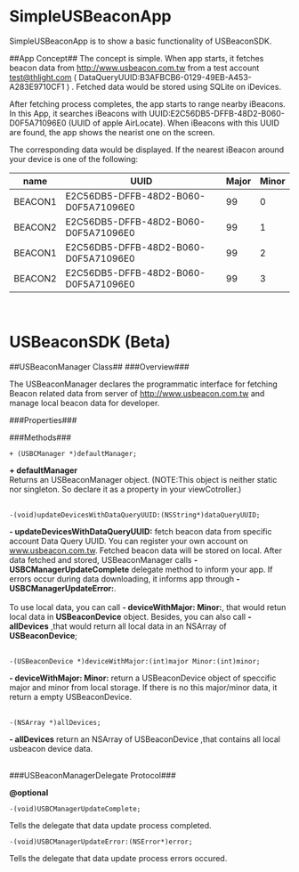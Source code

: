 SimpleUSBeaconApp
=================

SimpleUSBeaconApp is to show a basic functionality of USBeaconSDK. 

##App Concept##
The concept is simple. When app starts, it fetches beacon data from http://www.usbeacon.com.tw from a test account test@thlight.com ( DataQueryUUID:B3AFBCB6-0129-49EB-A453-A283E9710CF1 ) . Fetched data would be stored using SQLite on iDevices.
<br>

After fetching process completes, the app starts to range nearby iBeacons. In this App, it searches iBeacons with UUID:E2C56DB5-DFFB-48D2-B060-D0F5A71096E0 (UUID of apple AirLocate). When iBeacons with this UUID are found, the app shows the nearist one on the screen.
<br>

The corresponding data would be displayed.  If the nearest iBeacon around your device is one of the following:
<br>


|   name   | UUID | Major | Minor |
| ------------- | ------------- | ------------- |  ------------- |
| BEACON1  | E2C56DB5-DFFB-48D2-B060-D0F5A71096E0 | 99 | 0 |
| BEACON2  | E2C56DB5-DFFB-48D2-B060-D0F5A71096E0 | 99 | 1 |
| BEACON1  | E2C56DB5-DFFB-48D2-B060-D0F5A71096E0 | 99 | 2 |
| BEACON2  | E2C56DB5-DFFB-48D2-B060-D0F5A71096E0 | 99 | 3 |


<br>

USBeaconSDK (Beta)
=================

##USBeaconManager Class##
###Overview###

The USBeaconManager declares the programmatic interface for fetching Beacon related data from server of http://www.usbeacon.com.tw and manage local beacon data for developer.


###Properties###

###Methods###

```objc
+ (USBCManager *)defaultManager;
```
**+ defaultManager**<br>
Returns an USBeaconManager object. (NOTE:This object is neither static nor singleton. So declare it as a property in your viewCotroller.)
<br><br>
```objc
-(void)updateDevicesWithDataQueryUUID:(NSString*)dataQueryUUID;
```
**- updateDevicesWithDataQueryUUID:** fetch beacon data from specific account Data Query UUID. You can register your own account on www.usbeacon.com.tw. Fetched beacon data will be stored on local. After data fetched and stored, USBeaconManager calls **-USBCManagerUpdateComplete** delegate method to inform your app. If errors occur during data downloading, it informs app through  **- USBCManagerUpdateError:**. <br><br>
To use local data, you can call **- deviceWithMajor: Minor:**, that would retun local data in **USBeaconDevice** object. Besides, you can also call **- allDevices** ,that would return all local data in an NSArray of **USBeaconDevice**;
<br><br>
```objc
-(USBeaconDevice *)deviceWithMajor:(int)major Minor:(int)minor;
```
**- deviceWithMajor: Minor:** return a USBeaconDevice object of speccific major and minor from local storage. If there is no this major/minor data, it return a empty USBeaconDevice.
<br><br>
```objc
-(NSArray *)allDevices;
```
**- allDevices** return an NSArray of USBeaconDevice ,that contains all local usbeacon device data.
<br><br>

###USBeaconManagerDelegate Protocol###

**@optional**
```objc
-(void)USBCManagerUpdateComplete;
```
Tells the delegate that data update process completed.
```objc
-(void)USBCManagerUpdateError:(NSError*)error;
```
Tells the delegate that data update process errors occured.
